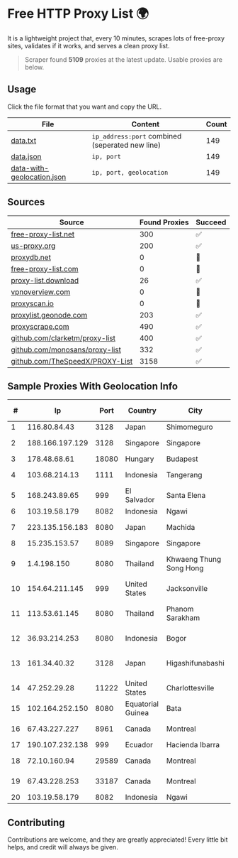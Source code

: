 
# Free HTTP Proxy List 🌍

It is a lightweight project that, every 10 minutes, scrapes lots of free-proxy sites, validates if it works, and serves a clean proxy list.


> Scraper found **5109** proxies at the latest update. Usable proxies are below.

## Usage

Click the file format that you want and copy the URL.


|File|Content|Count|
|----|-------|-----|
|[data.txt](https://raw.githubusercontent.com/themiralay/Proxy-List-World/master/data.txt)|`ip_address:port` combined (seperated new line)|149|
|[data.json](https://raw.githubusercontent.com/themiralay/Proxy-List-World/master/data.json)|`ip, port`|149|
|[data-with-geolocation.json](https://raw.githubusercontent.com/themiralay/Proxy-List-World/master/data-with-geolocation.json)|`ip, port, geolocation`|149|

## Sources

|Source|Found Proxies|Succeed|
|------|-------------|-------|
|[free-proxy-list.net](https://free-proxy-list.net)|300|✅|
|[us-proxy.org](https://www.us-proxy.org)|200|✅|
|[proxydb.net](http://proxydb.net)|0|🚫|
|[free-proxy-list.com](https://free-proxy-list.com/?page=&port=&type%5B%5D=http&type%5B%5D=https&up_time=0&search=Search)|0|🚫|
|[proxy-list.download](https://www.proxy-list.download/HTTP)|26|✅|
|[vpnoverview.com](https://vpnoverview.com/privacy/anonymous-browsing/free-proxy-servers)|0|🚫|
|[proxyscan.io](https://www.proxyscan.io)|0|🚫|
|[proxylist.geonode.com](https://proxylist.geonode.com/api/proxy-list?limit=300&page=1&sort_by=lastChecked&sort_type=desc&protocols=http,https)|203|✅|
|[proxyscrape.com](https://api.proxyscrape.com/v2/?request=displayproxies&protocol=http&timeout=10000&country=all&ssl=all&anonymity=all)|490|✅|
|[github.com/clarketm/proxy-list](https://raw.githubusercontent.com/clarketm/proxy-list/master/proxy-list-raw.txt)|400|✅|
|[github.com/monosans/proxy-list](https://raw.githubusercontent.com/monosans/proxy-list/main/proxies/http.txt)|332|✅|
|[github.com/TheSpeedX/PROXY-List](https://raw.githubusercontent.com/TheSpeedX/PROXY-List/master/http.txt)|3158|✅|


## Sample Proxies With Geolocation Info

|#|Ip|Port|Country|City|Internet Service Provider|
|-|--|----|-------|----|-------------------------|
|1|116.80.84.43|3128|Japan|Shimomeguro|InfoSphere|
|2|188.166.197.129|3128|Singapore|Singapore|DigitalOcean, LLC|
|3|178.48.68.61|18080|Hungary|Budapest|UPC|
|4|103.68.214.13|1111|Indonesia|Tangerang|PT Media Grasi Internet|
|5|168.243.89.65|999|El Salvador|Santa Elena|Telenetwork de El Salvador|
|6|103.19.58.179|8082|Indonesia|Ngawi|BITSNET|
|7|223.135.156.183|8080|Japan|Machida|So-net Corporation|
|8|15.235.153.57|8089|Singapore|Singapore|OVH Hosting|
|9|1.4.198.150|8080|Thailand|Khwaeng Thung Song Hong|TOT Public Company Limited|
|10|154.64.211.145|999|United States|Jacksonville|OSNET Wireless|
|11|113.53.61.145|8080|Thailand|Phanom Sarakham|TOT Public Company Limited|
|12|36.93.214.253|8080|Indonesia|Bogor|Telekomunikasi Indonesia|
|13|161.34.40.32|3128|Japan|Higashifunabashi|NTT PC Communications, Inc.|
|14|47.252.29.28|11222|United States|Charlottesville|Alibaba.com LLC|
|15|102.164.252.150|8080|Equatorial Guinea|Bata|Conexxia GE S.L|
|16|67.43.227.227|8961|Canada|Montreal|GloboTech Communications|
|17|190.107.232.138|999|Ecuador|Hacienda Ibarra|CINECABLE TV|
|18|72.10.160.94|29589|Canada|Montreal|GloboTech Communications|
|19|67.43.228.253|33187|Canada|Montreal|GloboTech Communications|
|20|103.19.58.179|8082|Indonesia|Ngawi|BITSNET|



## Contributing

Contributions are welcome, and they are greatly appreciated! Every
little bit helps, and credit will always be given.

